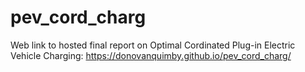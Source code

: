 # pev_cord_charg

Web link to hosted final report on Optimal Cordinated Plug-in Electric Vehicle Charging: https://donovanquimby.github.io/pev_cord_charg/
